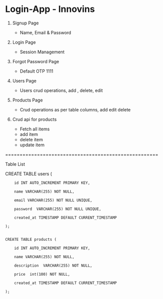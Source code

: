 # Login-App - Innovins 

1. Signup Page
    - Name, Email & Password

2. Login Page
    - Session Management

3. Forgot Password Page
    - Default OTP 1111

4. Users Page
    - Users crud operations, add , delete, edit

5. Products Page
    - Crud operations as per table columns, add edit delete

6. Crud api for products
    - Fetch all items
    - add item
    - delete item
    - update item

=====================================================

Table List

CREATE TABLE users (

        id INT AUTO_INCREMENT PRIMARY KEY,

        name VARCHAR(255) NOT NULL,

        email VARCHAR(255) NOT NULL UNIQUE,

        password  VARCHAR(255) NOT NULL UNIQUE,

        created_at TIMESTAMP DEFAULT CURRENT_TIMESTAMP

    );


    CREATE TABLE products (

        id INT AUTO_INCREMENT PRIMARY KEY,

        name VARCHAR(255) NOT NULL,

        description  VARCHAR(255) NOT NULL,

        price  int(100) NOT NULL,

        created_at TIMESTAMP DEFAULT CURRENT_TIMESTAMP

    );